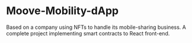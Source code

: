 # Moove-Mobility-dApp
Based on a company using NFTs to handle its mobile-sharing business. A complete project implementing smart contracts to React front-end.
